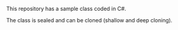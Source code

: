 This repository has a sample class coded in C#.

The class is sealed and can be cloned (shallow and deep cloning).
